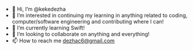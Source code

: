 - 👋 Hi, I’m @kekedezha
- 👀 I’m interested in continuing my learning in anything related to coding, computer/software engineering and contributing where I can!
- 🌱 I’m currently learning Swift!
- 💞️ I’m looking to collaborate on anything and everything!
- 📫 How to reach me dezhac6@gmail.com

<!---
kekedezha/kekedezha is a ✨ special ✨ repository because its `README.md` (this file) appears on your GitHub profile.
You can click the Preview link to take a look at your changes.
--->
